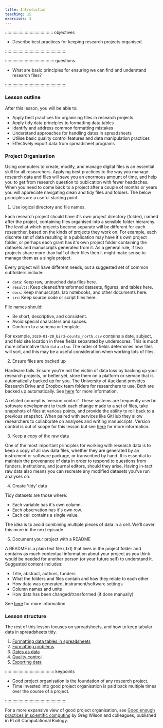 ```yaml
---
title: Introduction
teaching: 15
exercises: 3
---
```


::::::::::::::::::::::::::::::::::::::: objectives

- Describe best practices for keeping research projects organised.

::::::::::::::::::::::::::::::::::::::::::::::::::

:::::::::::::::::::::::::::::::::::::::: questions

- What are basic principles for ensuring we can find and understand research files?

::::::::::::::::::::::::::::::::::::::::::::::::::

### Lesson outline

After this lesson, you will be able to:

- Apply best practices for organising files in research projects
- Apply tidy data principles to formatting data tables
- Identify and address common formatting mistakes
- Understand approaches for handling dates in spreadsheets
- Utilise basic quality control features and data manipulation practices
- Effectively export data from spreadsheet programs

### Project Organisation

Using computers to create, modify, and manage digital files is an essential skill for all researchers. Applying best practices to the way you manage research data and files will save you an enormous amount of time, and help you to get from research question to publication with fewer headaches. When you need to come back to a project after a couple of months or years you will appreciate navigating clean and tidy files and folders. The below principles are a useful starting point.

1. Use logical directory and file names.

Each research project should have it's own project directory (folder), named after the project, containing files organised into a sensible folder hierarchy. The level at which projects become separate will be different for each researcher, based on the kinds of projects they work on. For example, each discrete set of data resulting in a publication may have it's own project folder, or perhaps each grant has it's own project folder containing the datasets and manuscripts generated from it. As a general rule, if two projects share more than half of their files then it might make sense to manage them as a single project. 

Every project will have different needs, but a suggested set of common subfolders include:

- `data`: Keep raw, untouched data files here.
- `results`: Keep cleaned/transformed datasets, figures, and tables here.
- `docs`: Keep manuscripts, lab notebooks, and other documents here.
- `src`: Keep source code or script files here.

File names should:

- Be short, descriptive, and consistent.
- Avoid special characters and spaces. 
- Conform to a schema or template.

For example, `2020-01-20_bird-counts_north.csv` contains a date, subject, and field site location in three fields separated by underscores. This is much more informative than `data.xlsx`. The order of fields determines how files will sort, and this may be a useful consideration when working lots of files. 

2. Ensure files are backed up

Hardware fails. Ensure you're not the victim of data loss by backing up your research projects, or better yet, store them on a platform or service that is automatically backed up for you. The University of Auckland provides Research Drive and Dropbox team folders for researchers to use. Both are backed up automatically. See [here](https://research-hub.auckland.ac.nz/article/choosing-data-storage) for more information.

A related concept is 'version control'. These systems are frequently used in software development to track each change made to a set of files, take snapshots of files at various points, and provide the ability to roll back to a previous snapshot. When paired with services like GitHub they allow researchers to collaborate on analyses and writing manuscripts. Version control is out of scope for this lesson but see [here](https://uoa-eresearch.github.io/git-novice/) for more information. 

3. Keep a copy of the raw data

One of the most important principles for working with research data is to keep a copy of all raw data files, whether they are generated by an instrument or software package, or transcribed by hand. It is essential to maintain the provenance of data in order to respond to questions from funders, institutions, and journal editors, should they arise. Having in-tact raw data also means you can recreate any modified datasets you've run analyses on.

4. Create 'tidy' data

Tidy datasets are those where:

- Each variable has it's own column.
- Each observation has it's own row.
- Each cell contains a single value.

The idea is to avoid combining multiple pieces of data in a cell. We'll cover this more in the next episode. 

5. Document your project with a README

A README is a plain text file (.txt) that lives in the project folder and contains as much contextual information about your project as you think would be needed for another person (or your future self) to understand it. Suggested content includes:

- Title, abstract, authors, funders
- What the folders and files contain and how they relate to each other
- How data was generated, instrument/software settings
- Column names and units
- How data has been changed/transformed (if done manually)

See [here](https://research-hub.auckland.ac.nz/article/research-data-readme) for more information.

### Lesson structure

The rest of this lesson focuses on spreadsheets, and how to keep tabular data in spreadsheets tidy.

1. [Formatting data tables in spreadsheets](01-format-data.md)
2. [Formatting problems](02-common-mistakes.md)
3. [Dates as data](03-dates-as-data.md)
4. [Quality control](04-quality-control.md)
5. [Exporting data](06-exporting-data.md)

:::::::::::::::::::::::::::::::::::::::: keypoints

- Good project organisation is the foundation of any research project.
- Time invested into good project organisation is paid back multiple times over the course of a project.

::::::::::::::::::::::::::::::::::::::::::::::::::

For a more expansive view of good project organisation, see [Good enough practices in scientific computing](https://doi.org/10.1371/journal.pcbi.1005510) by Greg Wilson and colleagues, published in PLoS Computational Biology.


